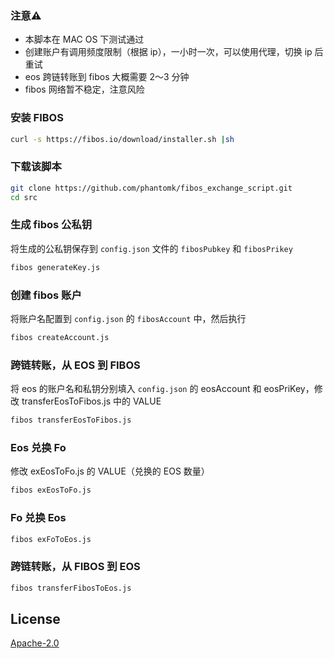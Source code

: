 ### 注意⚠️
- 本脚本在 MAC OS 下测试通过
- 创建账户有调用频度限制（根据 ip），一小时一次，可以使用代理，切换 ip 后重试
- eos 跨链转账到 fibos 大概需要 2～3 分钟
- fibos 网络暂不稳定，注意风险

### 安装 FIBOS

```bash
curl -s https://fibos.io/download/installer.sh |sh
```

### 下载该脚本

```bash
git clone https://github.com/phantomk/fibos_exchange_script.git
cd src
```

### 生成 fibos 公私钥
将生成的公私钥保存到 `config.json` 文件的 `fibosPubkey` 和 `fibosPrikey`

```bash
fibos generateKey.js
```

### 创建 fibos 账户
将账户名配置到 `config.json` 的 `fibosAccount` 中，然后执行

```bash
fibos createAccount.js
```

### 跨链转账，从 EOS 到 FIBOS
将 eos 的账户名和私钥分别填入 `config.json` 的 eosAccount 和 eosPriKey，修改 transferEosToFibos.js 中的 VALUE

```bash
fibos transferEosToFibos.js
```

### Eos 兑换 Fo
修改 exEosToFo.js 的 VALUE（兑换的 EOS 数量）

```bash
fibos exEosToFo.js
```

### Fo 兑换 Eos

```bash
fibos exFoToEos.js
```

### 跨链转账，从 FIBOS 到 EOS

```bash
fibos transferFibosToEos.js
```

## License
[Apache-2.0](LICENSE)